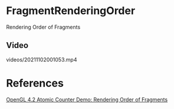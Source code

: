 # FragmentRenderingOrder
Rendering Order of Fragments

## Video

videos/20211102001053.mp4

# References

[OpenGL 4.2 Atomic Counter Demo: Rendering Order of Fragments](https://www.geeks3d.com/20120309/opengl-4-2-atomic-counter-demo-rendering-order-of-fragments/)

